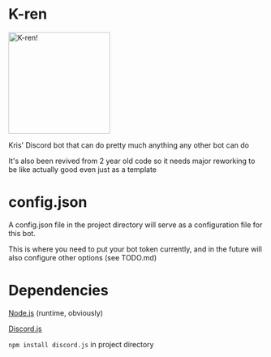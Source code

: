 # K-ren
<img src="https://i.imgur.com/Wkwqeh7.png" alt="K-ren!" width="200"/>

Kris' Discord bot that can do pretty much anything any other bot can do

It's also been revived from 2 year old code so it needs major reworking to be like actually good even just as a template

# config.json
A config.json file in the project directory will serve as a configuration file for this bot.

This is where you need to put your bot token currently, and in the future will also configure other options (see TODO.md)

# Dependencies
[Node.js](https://www.nodejs.org/) (runtime, obviously)

[Discord.js](https://github.com/hydrabolt/discord.js/) 

`npm install discord.js` in project directory
